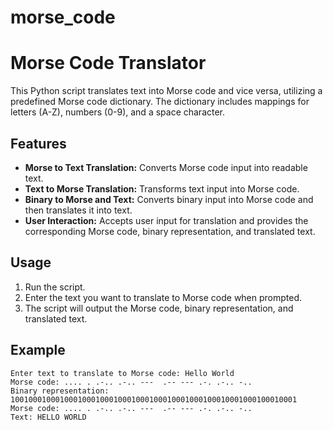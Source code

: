 # morse_code
# Morse Code Translator

This Python script translates text into Morse code and vice versa, utilizing a predefined Morse code dictionary. The dictionary includes mappings for letters (A-Z), numbers (0-9), and a space character.

## Features
- **Morse to Text Translation:** Converts Morse code input into readable text.
- **Text to Morse Translation:** Transforms text input into Morse code.
- **Binary to Morse and Text:** Converts binary input into Morse code and then translates it into text.
- **User Interaction:** Accepts user input for translation and provides the corresponding Morse code, binary representation, and translated text.

## Usage
1. Run the script.
2. Enter the text you want to translate to Morse code when prompted.
3. The script will output the Morse code, binary representation, and translated text.

## Example
```plaintext
Enter text to translate to Morse code: Hello World
Morse code: .... . .-.. .-.. ---  .-- --- .-. .-.. -..
Binary representation: 1001000100010001000100010001000100010001000100010001000100010001
Morse code: .... . .-.. .-.. ---  .-- --- .-. .-.. -..
Text: HELLO WORLD
